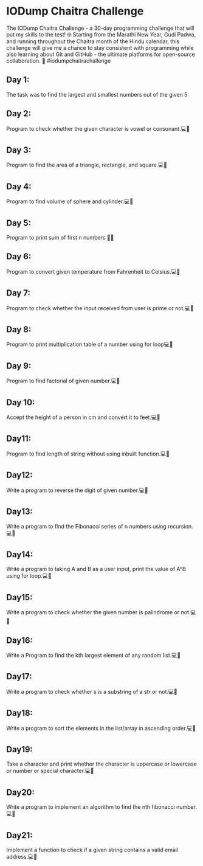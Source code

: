 # IODump Chaitra Challenge
The IODump Chaitra Challenge - a 30-day programming challenge that will put my skills to the test! 🤓
Starting from the Marathi New Year, Gudi Padwa, and running throughout the Chaitra month of the Hindu calendar, this challenge will give me a chance to stay consistent with programming while also learning about Git and GitHub - the ultimate platforms for open-source collaboration. 🌟
#iodumpchaitrachallenge

## Day 1:
The task was to find the largest and smallest numbers out of the given 5

## Day 2:
Program to check whether the given character is vowel or consonant.💻🚀

## Day 3:
Program to find the area of a triangle, rectangle, and square.💻🚀

## Day 4:
Program to find volume of sphere and cylinder.💻🚀

## Day 5:
Program to print sum of first n numbers 👨‍💻

## Day 6:
Program to convert given temperature from Fahrenheit to Celsius.💻🚀

## Day 7:
Program to check whether the input received from user is prime or not.💻🚀

## Day 8:
Program to print multiplication table of a number using for loop💻🚀

## Day 9:
Program to find factorial of given number.💻🚀

## Day 10:
Accept the height of a person in cm and convert it to feet.💻🚀

## Day11: 
Program to find length of string without using inbuilt function.💻🚀

## Day12: 
Write a program to reverse the digit of given number.💻🚀

## Day13: 
Write a program to find the Fibonacci series of n numbers using recursion.💻🚀

## Day14: 
Write a program to taking A and B as a user input, print the value of A^B using for loop.💻🚀

## Day15: 
Write a program to check whether the given number is palindrome or not.💻🚀

## Day16: 
Write a Program to find the kth largest element of any random list.💻🚀

## Day17: 
Write a program to check whether s is a substring of a str or not.💻🚀

## Day18: 
Write a program to sort the elements in the list/array in ascending order.💻🚀

## Day19:
Take a character and print whether the character is uppercase or lowercase or number or special character.💻🚀

## Day20: 
Write a program to implement an algorithm to find the nth fibonacci number.💻🚀

## Day21: 
Implement a function to check if a given string contains a valid email address.💻🚀

